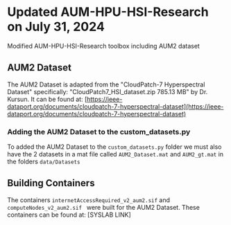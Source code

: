 # Updated AUM-HPU-HSI-Research on July 31, 2024
Modified AUM-HPU-HSI-Research toolbox including AUM2 dataset

## AUM2 Dataset
The AUM2 Dataset is adapted from the "CloudPatch-7 Hyperspectral Dataset" specifically: "CloudPatch7_HSI_dataset.zip	785.13 MB" by Dr. Kursun.
It can be found at: [https://ieee-dataport.org/documents/cloudpatch-7-hyperspectral-dataset](https://ieee-dataport.org/documents/cloudpatch-7-hyperspectral-dataset)

### Adding the AUM2 Dataset to the custom_datasets.py
To added the AUM2 Dataset to the ```custom_datasets.py``` folder we must also have the 2 datasets in a mat file called ```AUM2_Dataset.mat``` and ```AUM2_gt.mat``` in the folders ```data/Datasets```


## Building Containers
The containers ```internetAccessRequired_v2_aum2.sif``` and ```computeNodes_v2_aum2.sif ``` were built for the AUM2 Dataset. These containers can be found at: [SYSLAB LINK]


